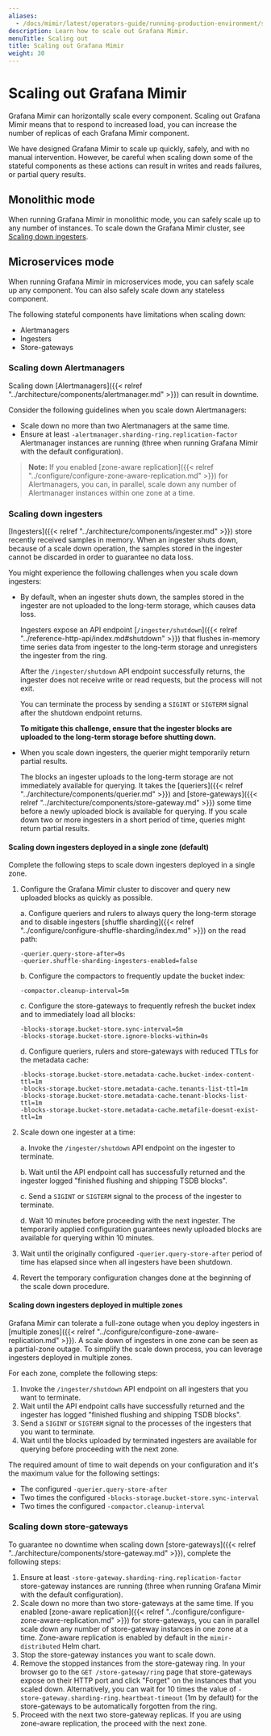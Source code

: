 ```yaml
---
aliases:
  - /docs/mimir/latest/operators-guide/running-production-environment/scaling-out/
description: Learn how to scale out Grafana Mimir.
menuTitle: Scaling out
title: Scaling out Grafana Mimir
weight: 30
---
```


# Scaling out Grafana Mimir

Grafana Mimir can horizontally scale every component.
Scaling out Grafana Mimir means that to respond to increased load, you can increase the number of replicas of each Grafana Mimir component.

We have designed Grafana Mimir to scale up quickly, safely, and with no manual intervention.
However, be careful when scaling down some of the stateful components as these actions can result in writes and reads failures, or partial query results.

## Monolithic mode

When running Grafana Mimir in monolithic mode, you can safely scale up to any number of instances.
To scale down the Grafana Mimir cluster, see [Scaling down ingesters](#scaling-down-ingesters).

## Microservices mode

When running Grafana Mimir in microservices mode, you can safely scale up any component.
You can also safely scale down any stateless component.

The following stateful components have limitations when scaling down:

- Alertmanagers
- Ingesters
- Store-gateways

### Scaling down Alertmanagers

Scaling down [Alertmanagers]({{< relref "../architecture/components/alertmanager.md" >}}) can result in downtime.

Consider the following guidelines when you scale down Alertmanagers:

- Scale down no more than two Alertmanagers at the same time.
- Ensure at least `-alertmanager.sharding-ring.replication-factor` Alertmanager instances are running (three when running Grafana Mimir with the default configuration).

> **Note:** If you enabled [zone-aware replication]({{< relref "../configure/configure-zone-aware-replication.md" >}}) for Alertmanagers, you can, in parallel, scale down any number of Alertmanager instances within one zone at a time.

### Scaling down ingesters

[Ingesters]({{< relref "../architecture/components/ingester.md" >}}) store recently received samples in memory.
When an ingester shuts down, because of a scale down operation, the samples stored in the ingester cannot be discarded in order to guarantee no data loss.

You might experience the following challenges when you scale down ingesters:

- By default, when an ingester shuts down, the samples stored in the ingester are not uploaded to the long-term storage, which causes data loss.

  Ingesters expose an API endpoint [`/ingester/shutdown`]({{< relref "../reference-http-api/index.md#shutdown" >}}) that flushes in-memory time series data from ingester to the long-term storage and unregisters the ingester from the ring.

  After the `/ingester/shutdown` API endpoint successfully returns, the ingester does not receive write or read requests, but the process will not exit.

  You can terminate the process by sending a `SIGINT` or `SIGTERM` signal after the shutdown endpoint returns.

  **To mitigate this challenge, ensure that the ingester blocks are uploaded to the long-term storage before shutting down.**

- When you scale down ingesters, the querier might temporarily return partial results.

  The blocks an ingester uploads to the long-term storage are not immediately available for querying.
  It takes the [queriers]({{< relref "../architecture/components/querier.md" >}}) and [store-gateways]({{< relref "../architecture/components/store-gateway.md" >}}) some time before a newly uploaded block is available for querying.
  If you scale down two or more ingesters in a short period of time, queries might return partial results.

#### Scaling down ingesters deployed in a single zone (default)

Complete the following steps to scale down ingesters deployed in a single zone.

1. Configure the Grafana Mimir cluster to discover and query new uploaded blocks as quickly as possible.

   a. Configure queriers and rulers to always query the long-term storage and to disable ingesters [shuffle sharding]({{< relref "../configure/configure-shuffle-sharding/index.md" >}}) on the read path:

   ```
   -querier.query-store-after=0s
   -querier.shuffle-sharding-ingesters-enabled=false
   ```

   b. Configure the compactors to frequently update the bucket index:

   ```
   -compactor.cleanup-interval=5m
   ```

   c. Configure the store-gateways to frequently refresh the bucket index and to immediately load all blocks:

   ```
   -blocks-storage.bucket-store.sync-interval=5m
   -blocks-storage.bucket-store.ignore-blocks-within=0s
   ```

   d. Configure queriers, rulers and store-gateways with reduced TTLs for the metadata cache:

   ```
   -blocks-storage.bucket-store.metadata-cache.bucket-index-content-ttl=1m
   -blocks-storage.bucket-store.metadata-cache.tenants-list-ttl=1m
   -blocks-storage.bucket-store.metadata-cache.tenant-blocks-list-ttl=1m
   -blocks-storage.bucket-store.metadata-cache.metafile-doesnt-exist-ttl=1m
   ```

1. Scale down one ingester at a time:

   a. Invoke the `/ingester/shutdown` API endpoint on the ingester to terminate.

   b. Wait until the API endpoint call has successfully returned and the ingester logged "finished flushing and shipping TSDB blocks".

   c. Send a `SIGINT` or `SIGTERM` signal to the process of the ingester to terminate.

   d. Wait 10 minutes before proceeding with the next ingester. The temporarily applied configuration guarantees newly uploaded blocks are available for querying within 10 minutes.

1. Wait until the originally configured `-querier.query-store-after` period of time has elapsed since when all ingesters have been shutdown.
1. Revert the temporary configuration changes done at the beginning of the scale down procedure.

#### Scaling down ingesters deployed in multiple zones

Grafana Mimir can tolerate a full-zone outage when you deploy ingesters in [multiple zones]({{< relref "../configure/configure-zone-aware-replication.md" >}}).
A scale down of ingesters in one zone can be seen as a partial-zone outage.
To simplify the scale down process, you can leverage ingesters deployed in multiple zones.

For each zone, complete the following steps:

1. Invoke the `/ingester/shutdown` API endpoint on all ingesters that you want to terminate.
1. Wait until the API endpoint calls have successfully returned and the ingester has logged "finished flushing and shipping TSDB blocks".
1. Send a `SIGINT` or `SIGTERM` signal to the processes of the ingesters that you want to terminate.
1. Wait until the blocks uploaded by terminated ingesters are available for querying before proceeding with the next zone.

The required amount of time to wait depends on your configuration and it's the maximum value for the following settings:

- The configured `-querier.query-store-after`
- Two times the configured `-blocks-storage.bucket-store.sync-interval`
- Two times the configured `-compactor.cleanup-interval`

### Scaling down store-gateways

To guarantee no downtime when scaling down [store-gateways]({{< relref "../architecture/components/store-gateway.md" >}}), complete the following steps:

1. Ensure at least `-store-gateway.sharding-ring.replication-factor` store-gateway instances are running (three when running Grafana Mimir with the default configuration).
1. Scale down no more than two store-gateways at the same time.
   If you enabled [zone-aware replication]({{< relref "../configure/configure-zone-aware-replication.md" >}})
   for store-gateways, you can in parallel scale down any number of store-gateway instances in one zone at a time.
   Zone-aware replication is enabled by default in the `mimir-distributed` Helm chart.
1. Stop the store-gateway instances you want to scale down.
1. Remove the stopped instances from the store-gateway ring. In your browser go to the `GET /store-gateway/ring` page that store-gateways expose on their HTTP port
   and click "Forget" on the instances that you scaled down.
   Alternatively, you can wait for 10 times the value of `-store-gateway.sharding-ring.heartbeat-timeout` (1m by default)
   for the store-gateways to be automatically forgotten from the ring.
1. Proceed with the next two store-gateway replicas. If you are using zone-aware replication, the proceed with the next zone.

